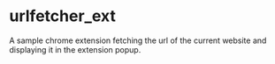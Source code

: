 # urlfetcher_ext
A sample chrome extension fetching the url of the current website and displaying it in the extension popup.
